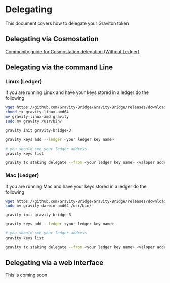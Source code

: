 # Delegating

This document covers how to delegate your Graviton token

## Delegating via Cosmostation

[Community guide for Cosmostation delegation (Without Ledger)](https://stakeking.notion.site/Gravity-Bridge-Delegation-Guide-c9c0ff7b190b45b9a4e6b7a54c62a996)

## Delegating via the command Line

### Linux (Ledger)

If you are running Linux and have your keys stored in a ledger do the following

```bash
wget https://github.com/Gravity-Bridge/Gravity-Bridge/releases/download/v1.7.0/gravity-linux-amd64
chmod +x gravity-linux-amd64
mv gravity-linux-amd gravity
sudo mv gravity /usr/bin/

gravity init gravity-bridge-3

gravity keys add --ledger <your ledger key name>

# you should see your ledger address
gravity keys list

gravity tx staking delegate --from <your ledger key name> <valoper address> <amount> --node https://gravitychain.io:26657 --chain-id gravity-bridge-3
```

### Mac (Ledger)

If you are running Mac and have your keys stored in a ledger do the following

```bash
wget https://github.com/Gravity-Bridge/Gravity-Bridge/releases/download/v1.7.0/gravity-darwin-amd64
sudo mv gravity-darwin-amd64 /usr/bin/

gravity init gravity-bridge-3

gravity keys add --ledger <your ledger key name>

# you should see your ledger address
gravity keys list

gravity tx staking delegate --from <your ledger key name> <valoper address> <amount> --node https://gravitychain.io:26657 --chain-id gravity-bridge-3
```

## Delegating via a web interface

This is coming soon
